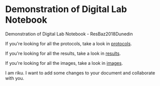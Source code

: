 # Demonstration of Digital Lab Notebook
Demonstration of Digital Lab Notebook - ResBaz2018Dunedin

If you're looking for all the protocols, take a look in [protocols](protocols).

If you're looking for all the results, take a look in [results](/results).

If you're looking for all the images, take a look in [images](/images).

I am riku. I want to add some changes to your document and collaborate with you.

